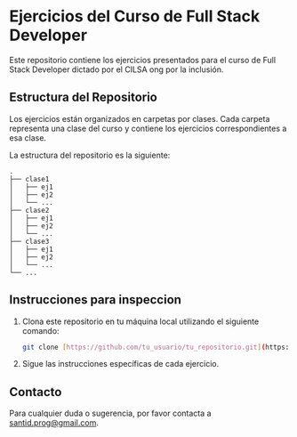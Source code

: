 # Ejercicios del Curso de Full Stack Developer

Este repositorio contiene los ejercicios presentados para el curso de Full Stack Developer dictado por el CILSA ong por la inclusión.

## Estructura del Repositorio

Los ejercicios están organizados en carpetas por clases. Cada carpeta representa una clase del curso y contiene los ejercicios correspondientes a esa clase.

La estructura del repositorio es la siguiente:

```
.
├── clase1
│   ├── ej1
│   ├── ej2
│   └── ...
├── clase2
│   ├── ej1
│   ├── ej2
│   └── ...
├── clase3
│   ├── ej1
│   ├── ej2
│   └── ...
└── ...
```

## Instrucciones para inspeccion

1. Clona este repositorio en tu máquina local utilizando el siguiente comando:
   ```bash
   git clone [https://github.com/tu_usuario/tu_repositorio.git](https://github.com/delgados-coder/CILSA.git)
   ```
4. Sigue las instrucciones específicas de cada ejercicio.

## Contacto

Para cualquier duda o sugerencia, por favor contacta a [santid.prog@gmail.com](mailto:santid.prog@gmail.com).

